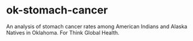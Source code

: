 # ok-stomach-cancer
An analysis of stomach cancer rates among American Indians and Alaska Natives in Oklahoma. For Think Global Health.
